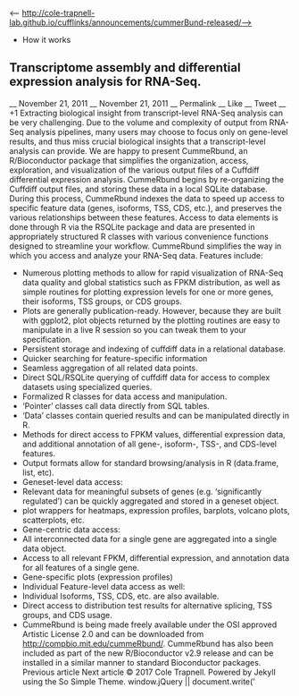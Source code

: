 <-- http://cole-trapnell-lab.github.io/cufflinks/announcements/cummerBund-released/-->

* How it works
## Transcriptome assembly and differential expression analysis for RNA-Seq.
__ November 21, 2011 __ November 21, 2011 __ Permalink __ Like __ Tweet __ +1
Extracting biological insight from transcript-level RNA-Seq analysis can be very challenging. Due to the volume and complexity of output from RNA-Seq analysis pipelines, many users may choose to focus only on gene-level results, and thus miss crucial biological insights that a transcript-level analysis can provide. We are happy to present CummeRbund, an R/Bioconductor package that simplifies the organization, access, exploration, and visualization of the various output files of a Cuffdiff differential expression analysis. CummeRbund begins by re-organizing the Cuffdiff output files, and storing these data in a local SQLite database. During this process, CummeRbund indexes the data to speed up access to specific feature data (genes, isoforms, TSS, CDS, etc.), and preserves the various relationships between these features. Access to data elements is done through R via the RSQLite package and data are presented in appropriately structured R classes with various convenience functions designed to streamline your workflow.
CummeRbund simplifies the way in which you access and analyze your RNA-Seq data. Features include:
* Numerous plotting methods to allow for rapid visualization of RNA-Seq data quality and global statistics such as FPKM distribution, as well as simple routines for plotting expression levels for one or more genes, their isoforms, TSS groups, or CDS groups. 
* Plots are generally publication-ready. However, because they are built with ggplot2, plot objects returned by the plotting routines are easy to manipulate in a live R session so you can tweak them to your specification.
* Persistent storage and indexing of cuffdiff data in a relational database. 
* Quicker searching for feature-specific information
* Seamless aggregation of all related data points.
* Direct SQL/RSQLite querying of cuffdiff data for access to complex datasets using specialized queries.
* Formalized R classes for data access and manipulation. 
* ‘Pointer’ classes call data directly from SQL tables.
* ‘Data’ classes contain queried results and can be manipulated directly in R.
* Methods for direct access to FPKM values, differential expression data, and additional annotation of all gene-, isoform-, TSS-, and CDS-level features.
* Output formats allow for standard browsing/analysis in R (data.frame, list, etc).
* Geneset-level data access: 
* Relevant data for meaningful subsets of genes (e.g. ‘significantly regulated’) can be quickly aggregated and stored in a geneset object.
* plot wrappers for heatmaps, expression profiles, barplots, volcano plots, scatterplots, etc.
* Gene-centric data access: 
* All interconnected data for a single gene are aggregated into a single data object.
* Access to all relevant FPKM, differential expression, and annotation data for all features of a single gene.
* Gene-specific plots (expression profiles)
* Individual Feature-level data access as well: 
* Individual Isoforms, TSS, CDS, etc. are also available.
* Direct access to distribution test results for alternative splicing, TSS groups, and CDS usage.
* CummeRbund is being made freely available under the OSI approved Artistic License 2.0 and can be downloaded from http://compbio.mit.edu/cummeRbund/. CummeRbund has also been included as part of the new R/Bioconductor v2.9 release and can be installed in a similar manner to standard Bioconductor packages.
Previous article Next article
© 2017 Cole Trapnell. Powered by Jekyll using the So Simple Theme.
window.jQuery || document.write('<script src="http://cole-trapnell- lab.github.io/cufflinks/assets/js/vendor/jquery-1.9.1.min.js"><\/script>') var _gaq = _gaq || []; var pluginUrl = '//www.google- analytics.com/plugins/ga/inpage_linkid.js'; _gaq.push(['_require', 'inpage_linkid', pluginUrl]); _gaq.push(['_setAccount', 'UA-6101038-2']); _gaq.push(['_trackPageview']); (function() { var ga = document.createElement('script'); ga.type = 'text/javascript'; ga.async = true; ga.src = ('https:' == document.location.protocol ? 'https://ssl' : 'http://www') + '.google-analytics.com/ga.js'; var s = document.getElementsByTagName('script')[0]; s.parentNode.insertBefore(ga, s); })();